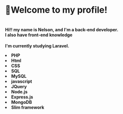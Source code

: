 <h1>👋Welcome to my profile!</h1>  

<div style="display:flex" align="center">
  
<spam>

<h4 align="left">
Hi!! my name is Nelson, and I'm a back-end developer. <br>
I also have front-end knowledge <br>
</h4> 
  
  
<h4 align="left">
 
I'm currently studying Laravel.
  
<li>PHP</li>
<li>Html</li>
<li>CSS</li>
<li>SQL</li>
<li>MySQL</li>
<li>javascript</li>
<li>JQuery</li>
<li>Node.js</li>
<li>Express.js</li>
<li>MongoDB</li>
<li>Slim framework</li>

</h4>
 
</spam>
</div>

<div> 

</div>
